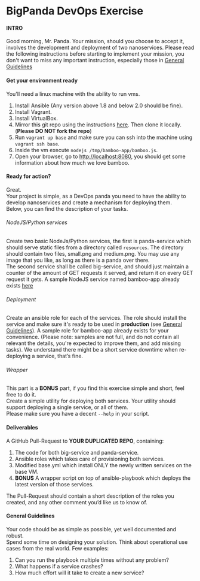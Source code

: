 # BigPanda DevOps Exercise
#### INTRO
Good morning, Mr. Panda. Your mission, should you choose to accept it, involves the development and deployment of two nanoservices.
Please read the following instructions before starting to implement your mission, you don't want to miss any important instruction, especially those in [General Guidelines](#general-guidelines)

#### Get your environment ready
You'll need a linux machine with the ability to run vms.

1. Install Ansible (Any version above 1.8 and below 2.0 should be fine).
1. Install Vagrant.
1. Install VirtualBox.
1. Mirror this git repo using the instructions [here](https://help.github.com/articles/duplicating-a-repository). Then clone it locally. (**Please DO NOT fork the repo**)
1. Run `vagrant up base` and make sure you can ssh into the machine using `vagrant ssh base`.
1. Inside the vm execute `nodejs /tmp/bamboo-app/bamboo.js`.
1. Open your browser, go to <http://localhost:8080>, you should get some information about how much we love bamboo.

#### Ready for action?
Great.  
Your project is simple, as a DevOps panda you need to have the ability to develop nanoservices and create a mechanism for deploying them.  
Below, you can find the description of your tasks.

###### NodeJS/Python services
Create two basic NodeJs/Python services, the first is panda-service which should serve static files from a directory called `resources`. The directory should contain two files, small.png and medium.png. You may use any image that you like, as long as there is a panda over there.  
The second service shall be called big-service, and should just maintain a counter of the amount of GET requests it served, and return it on every GET request it gets.
A sample NodeJS service named bamboo-app already exists  [here](roles/bamboo/files/bamboo-app)

###### Deployment
Create an ansible role for each of the services. The role should install the service and make sure it's ready to be used in **production** (see [General Guidelines](#general-guidelines)). 
A sample role for bamboo-app already exists for your convenience.  (Please note: samples are not full, and do not contain all relevant the details, you're expected to improve them, and add missing tasks).
We understand there might be a short service downtime when re-deploying a service, that’s fine.

###### Wrapper
This part is a **BONUS** part, if you find this exercise simple and short, feel free to do it.  
Create a simple utility for deploying both services. Your utility should support deploying a single service, or all of them.  
Please make sure you have a decent `--help` in your script.

#### Deliverables
A GitHub Pull-Request to **YOUR DUPLICATED REPO**, containing:  

1. The code for both big-service and panda-service.
1. Ansible roles which takes care of provisioning both services.
1. Modified base.yml which install ONLY the newly written services on the base VM.
1. **BONUS** A wrapper script on top of ansible-playbook which deploys the latest version of those services.

The Pull-Request should contain a short description of the roles you created, and any other comment you’d like us to know of.

#### General Guidelines
Your code should be as simple as possible, yet well documented and robust.  
Spend some time on designing your solution. 
Think about operational use cases from the real world. Few examples:

1. Can you run the playbook multiple times without any problem?
1. What happens if a service crashes?
1. How much effort will it take to create a new service?
